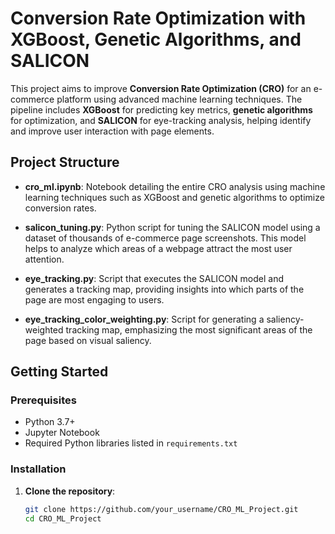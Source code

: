 # Conversion Rate Optimization with XGBoost, Genetic Algorithms, and SALICON

This project aims to improve **Conversion Rate Optimization (CRO)** for an e-commerce platform using advanced machine learning techniques. The pipeline includes **XGBoost** for predicting key metrics, **genetic algorithms** for optimization, and **SALICON** for eye-tracking analysis, helping identify and improve user interaction with page elements.

## Project Structure

- **cro_ml.ipynb**: Notebook detailing the entire CRO analysis using machine learning techniques such as XGBoost and genetic algorithms to optimize conversion rates.

- **salicon_tuning.py**: Python script for tuning the SALICON model using a dataset of thousands of e-commerce page screenshots. This model helps to analyze which areas of a webpage attract the most user attention.

- **eye_tracking.py**: Script that executes the SALICON model and generates a tracking map, providing insights into which parts of the page are most engaging to users.

- **eye_tracking_color_weighting.py**: Script for generating a saliency-weighted tracking map, emphasizing the most significant areas of the page based on visual saliency.

## Getting Started

### Prerequisites

- Python 3.7+
- Jupyter Notebook
- Required Python libraries listed in `requirements.txt`

### Installation

1. **Clone the repository**:
   ```bash
   git clone https://github.com/your_username/CRO_ML_Project.git
   cd CRO_ML_Project
